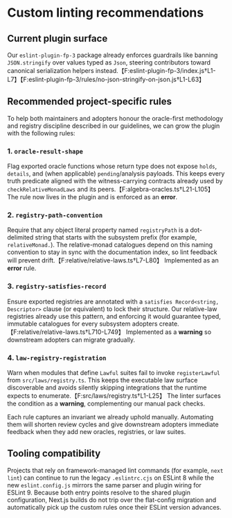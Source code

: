# Custom linting recommendations

## Current plugin surface
Our `eslint-plugin-fp-3` package already enforces guardrails like banning `JSON.stringify` over values typed as `Json`, steering contributors toward canonical serialization helpers instead.【F:eslint-plugin-fp-3/index.js†L1-L7】【F:eslint-plugin-fp-3/rules/no-json-stringify-on-json.js†L1-L63】

## Recommended project-specific rules
To help both maintainers and adopters honour the oracle-first methodology and registry discipline described in our guidelines, we can grow the plugin with the following rules:

### 1. `oracle-result-shape`
Flag exported oracle functions whose return type does not expose `holds`, `details`, and (when applicable) `pending`/analysis payloads. This keeps every truth predicate aligned with the witness-carrying contracts already used by `checkRelativeMonadLaws` and its peers.【F:algebra-oracles.ts†L21-L105】 The rule now lives in the plugin and is enforced as an **error**.

### 2. `registry-path-convention`
Require that any object literal property named `registryPath` is a dot-delimited string that starts with the subsystem prefix (for example, `relativeMonad.`). The relative-monad catalogues depend on this naming convention to stay in sync with the documentation index, so lint feedback will prevent drift.【F:relative/relative-laws.ts†L7-L80】 Implemented as an **error** rule.

### 3. `registry-satisfies-record`
Ensure exported registries are annotated with a `satisfies Record<string, Descriptor>` clause (or equivalent) to lock their structure. Our relative-law registries already use this pattern, and enforcing it would guarantee typed, immutable catalogues for every subsystem adopters create.【F:relative/relative-laws.ts†L710-L749】 Implemented as a **warning** so downstream adopters can migrate gradually.

### 4. `law-registry-registration`
Warn when modules that define `Lawful` suites fail to invoke `registerLawful` from `src/laws/registry.ts`. This keeps the executable law surface discoverable and avoids silently skipping integrations that the runtime expects to enumerate.【F:src/laws/registry.ts†L1-L25】 The linter surfaces the condition as a **warning**, complementing our manual pack checks.

Each rule captures an invariant we already uphold manually. Automating them will shorten review cycles and give downstream adopters immediate feedback when they add new oracles, registries, or law suites.


## Tooling compatibility
Projects that rely on framework-managed lint commands (for example, `next lint`) can continue to run the legacy `.eslintrc.cjs` on ESLint 8 while the new `eslint.config.js` mirrors the same parser and plugin wiring for ESLint 9. Because both entry points resolve to the shared plugin configuration, Next.js builds do not trip over the flat-config migration and automatically pick up the custom rules once their ESLint version advances.
